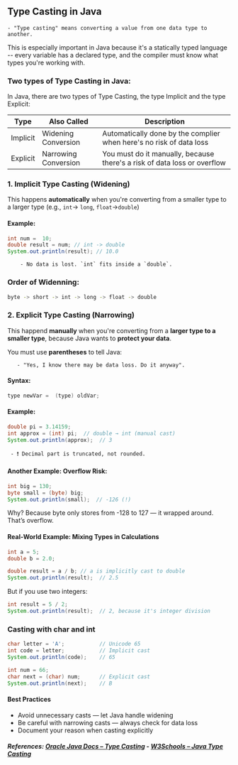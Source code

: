 ## Type Casting in Java
    
    - "Type casting" means converting a value from one data type to another.

This is especially important in Java because it's a statically typed language -- every variable has a declared
type, and the compiler must know what types you're working with.

### Two types of Type Casting in Java:

In Java, there are two types of Type Casting, the type Implicit and the type Explicit:

|  Type        |  Also Called        |  Description       |
|--------------|---------------------|--------------------|
|  Implicit    |  Widening Conversion|  Automatically done by the complier when here's no risk  of data loss|
|  Explicit    |  Narrowing Conversion|  You must do it manually, because there's a risk of data loss or overflow|

### 1. Implicit Type Casting (Widening)

This happens **automatically** when you're converting from a smaller type to a larger type (e.g., `int`-> `long`, `float`->`double`)

#### Example:

```java
int num =  10;
double result = num; // int -> double
System.out.println(result); // 10.0
```
        - No data is lost. `int` fits inside a `double`.

### Order of Widenning:

```bash
byte -> short -> int -> long -> float -> double
```
### 2. Explicit Type Casting (Narrowing)

This happend **manually** when you're converting from a **larger type to a smaller type**, because Java wants to **protect your data**.

You must use **parentheses** to tell Java:

       - "Yes, I know there may be data loss. Do it anyway".

#### Syntax:

```java
type newVar =  (type) oldVar;
```

#### Example:
```java
double pi = 3.14159;
int approx = (int) pi;  // double → int (manual cast)
System.out.println(approx);  // 3
```
     - ❗ Decimal part is truncated, not rounded.
#### Another Example: Overflow Risk:
```java
int big = 130;
byte small = (byte) big;
System.out.println(small);  // -126 (!)
```
Why? Because byte only stores from -128 to 127 — it wrapped around. That’s overflow.

#### Real-World Example: Mixing Types in Calculations

```java
int a = 5;
double b = 2.0;

double result = a / b; // a is implicitly cast to double
System.out.println(result);  // 2.5
```
But if you use two integers:
```java
int result = 5 / 2;
System.out.println(result);  // 2, because it's integer division
```

### Casting with char and int

```java
char letter = 'A';           // Unicode 65
int code = letter;           // Implicit cast
System.out.println(code);    // 65

int num = 66;
char next = (char) num;      // Explicit cast
System.out.println(next);    // B
```

#### Best Practices
- Avoid unnecessary casts — let Java handle widening
- Be careful with narrowing casts — always check for data loss
- Document your reason when casting explicitly

##### References: [Oracle Java Docs – Type Casting](https://docs.oracle.com/javase/tutorial/java/nutsandbolts/datatypes.html) - [W3Schools – Java Type Casting](https://www.w3schools.com/java/java_type_casting.asp)
